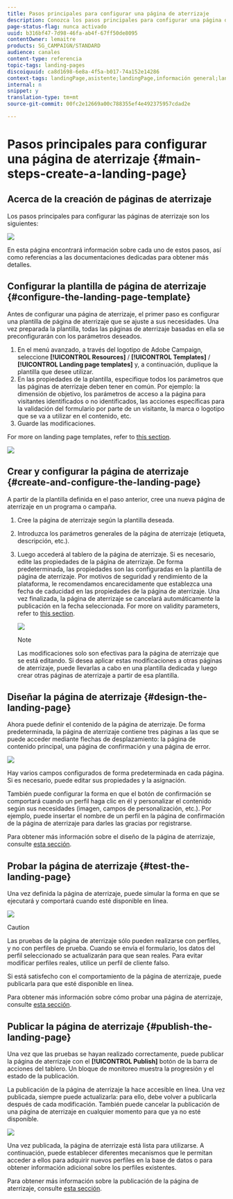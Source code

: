 ```yaml
---
title: Pasos principales para configurar una página de aterrizaje
description: Conozca los pasos principales para configurar una página de aterrizaje
page-status-flag: nunca activado
uuid: b316bf47-7d98-46fa-ab4f-67ff50de8095
contentOwner: lemaitre
products: SG_CAMPAIGN/STANDARD
audience: canales
content-type: referencia
topic-tags: landing-pages
discoiquuid: ca8d1698-6e8a-4f5a-b017-74a152e14286
context-tags: landingPage,asistente;landingPage,información general;landingPage,principal
internal: n
snippet: y
translation-type: tm+mt
source-git-commit: 00fc2e12669a00c788355ef4e492375957cdad2e

---
```



# Pasos principales para configurar una página de aterrizaje {#main-steps-create-a-landing-page}

## Acerca de la creación de páginas de aterrizaje

Los pasos principales para configurar las páginas de aterrizaje son los siguientes:

![](assets/lp_steps.png)

En esta página encontrará información sobre cada uno de estos pasos, así como referencias a las documentaciones dedicadas para obtener más detalles.

## Configurar la plantilla de página de aterrizaje {#configure-the-landing-page-template}

Antes de configurar una página de aterrizaje, el primer paso es configurar una plantilla de página de aterrizaje que se ajuste a sus necesidades. Una vez preparada la plantilla, todas las páginas de aterrizaje basadas en ella se preconfigurarán con los parámetros deseados.

1. En el menú avanzado, a través del logotipo de Adobe Campaign, seleccione **[!UICONTROL Resources]** / **[!UICONTROL Templates]** / **[!UICONTROL Landing page templates]** y, a continuación, duplique la plantilla que desee utilizar.
1. En las propiedades de la plantilla, especifique todos los parámetros que las páginas de aterrizaje deben tener en común.  Por ejemplo: la dimensión de objetivo, los parámetros de acceso a la página para visitantes identificados o no identificados, las acciones específicas para la validación del formulario por parte de un visitante, la marca o logotipo que se va a utilizar en el contenido, etc.
1. Guarde las modificaciones.

For more on landing page templates, refer to [this section](../../channels/using/about-landing-pages.md).

![](assets/lp-steps1.png)

##  Crear y configurar la página de aterrizaje {#create-and-configure-the-landing-page}

A partir de la plantilla definida en el paso anterior, cree una nueva página de aterrizaje en un programa o campaña.

1. Cree la página de aterrizaje según la plantilla deseada.
1. Introduzca los parámetros generales de la página de aterrizaje (etiqueta, descripción, etc.).
1. Luego accederá al tablero de la página de aterrizaje. Si es necesario, edite las propiedades de la página de aterrizaje. De forma predeterminada, las propiedades son las configuradas en la plantilla de página de aterrizaje.
Por motivos de seguridad y rendimiento de la plataforma, le recomendamos encarecidamente que establezca una fecha de caducidad en las propiedades de la página de aterrizaje. Una vez finalizada, la página de aterrizaje se cancelará automáticamente la publicación en la fecha seleccionada. For more on validity parameters, refer to [this section](../../channels/using/sharing-a-landing-page.md#setting-up-validity-parameters).

   ![](assets/lp-steps3.png)

   >[!NOTE]
   >
   >Las modificaciones solo son efectivas para la página de aterrizaje que se está editando. Si desea aplicar estas modificaciones a otras páginas de aterrizaje, puede llevarlas a cabo en una plantilla dedicada y luego crear otras páginas de aterrizaje a partir de esa plantilla.

## Diseñar la página de aterrizaje {#design-the-landing-page}

Ahora puede definir el contenido de la página de aterrizaje. De forma predeterminada, la página de aterrizaje contiene tres páginas a las que se puede acceder mediante flechas de desplazamiento: la página de contenido principal, una página de confirmación y una página de error.

![](assets/lp-steps4.png)

Hay varios campos configurados de forma predeterminada en cada página. Si es necesario, puede editar sus propiedades y la asignación.

También puede configurar la forma en que el botón de confirmación se comportará cuando un perfil haga clic en él y personalizar el contenido según sus necesidades (imagen, campos de personalización, etc.). Por ejemplo, puede insertar el nombre de un perfil en la página de confirmación de la página de aterrizaje para darles las gracias por registrarse.

Para obtener más información sobre el diseño de la página de aterrizaje, consulte [esta sección](../../channels/using/designing-a-landing-page.md).

## Probar la página de aterrizaje {#test-the-landing-page}

Una vez definida la página de aterrizaje, puede simular la forma en que se ejecutará y comportará cuando esté disponible en línea.

![](assets/lp-steps5.png)

>[!CAUTION]
>
>Las pruebas de la página de aterrizaje sólo pueden realizarse con perfiles, y no con perfiles de prueba. Cuando se envía el formulario, los datos del perfil seleccionado se actualizarán para que sean reales. Para evitar modificar perfiles reales, utilice un perfil de cliente falso.

Si está satisfecho con el comportamiento de la página de aterrizaje, puede publicarla para que esté disponible en línea.

Para obtener más información sobre cómo probar una página de aterrizaje, consulte [esta sección](../../channels/using/sharing-a-landing-page.md#testing-the-landing-page-).

## Publicar la página de aterrizaje {#publish-the-landing-page}

Una vez que las pruebas se hayan realizado correctamente, puede publicar la página de aterrizaje con el **[!UICONTROL Publish]** botón de la barra de acciones del tablero. Un bloque de monitoreo muestra la progresión y el estado de la publicación.

La publicación de la página de aterrizaje la hace accesible en línea. Una vez publicada, siempre puede actualizarla: para ello, debe volver a publicarla después de cada modificación. También puede cancelar la publicación de una página de aterrizaje en cualquier momento para que ya no esté disponible.

![](assets/lp-steps6.png)

Una vez publicada, la página de aterrizaje está lista para utilizarse. A continuación, puede establecer diferentes mecanismos que le permitan acceder a ellos para adquirir nuevos perfiles en la base de datos o para obtener información adicional sobre los perfiles existentes.

Para obtener más información sobre la publicación de la página de aterrizaje, consulte [esta sección](../../channels/using/sharing-a-landing-page.md#publishing-a-landing-page).
